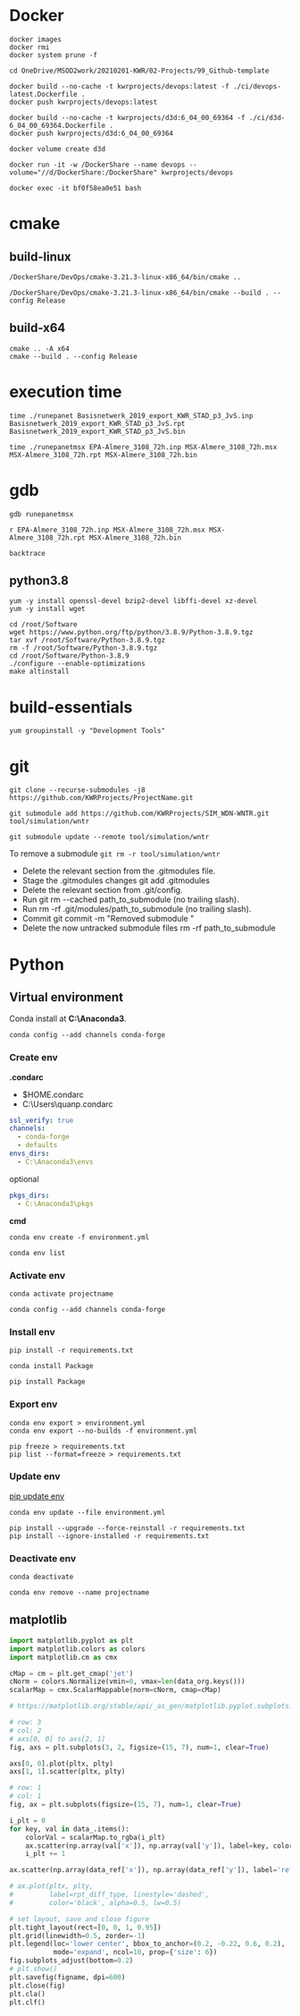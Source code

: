 # Docker

```shell
docker images
docker rmi
docker system prune -f

cd OneDrive/MSOD2work/20210201-KWR/02-Projects/99_Github-template

docker build --no-cache -t kwrprojects/devops:latest -f ./ci/devops-latest.Dockerfile .
docker push kwrprojects/devops:latest

docker build --no-cache -t kwrprojects/d3d:6_04_00_69364 -f ./ci/d3d-6_04_00_69364.Dockerfile .
docker push kwrprojects/d3d:6_04_00_69364

docker volume create d3d
```

```shell
docker run -it -w /DockerShare --name devops --volume="//d/DockerShare:/DockerShare" kwrprojects/devops

docker exec -it bf0f58ea0e51 bash
```

# cmake

## build-linux

```shell
/DockerShare/DevOps/cmake-3.21.3-linux-x86_64/bin/cmake ..

/DockerShare/DevOps/cmake-3.21.3-linux-x86_64/bin/cmake --build . --config Release
```

## build-x64

```shell
cmake .. -A x64
cmake --build . --config Release
```

# execution time

```shell
time ./runepanet Basisnetwerk_2019_export_KWR_STAD_p3_JvS.inp Basisnetwerk_2019_export_KWR_STAD_p3_JvS.rpt Basisnetwerk_2019_export_KWR_STAD_p3_JvS.bin

time ./runepanetmsx EPA-Almere_3108_72h.inp MSX-Almere_3108_72h.msx MSX-Almere_3108_72h.rpt MSX-Almere_3108_72h.bin
```

# gdb

```shell
gdb runepanetmsx

r EPA-Almere_3108_72h.inp MSX-Almere_3108_72h.msx MSX-Almere_3108_72h.rpt MSX-Almere_3108_72h.bin

backtrace
```

## python3.8

```shell
yum -y install openssl-devel bzip2-devel libffi-devel xz-devel
yum -y install wget

cd /root/Software
wget https://www.python.org/ftp/python/3.8.9/Python-3.8.9.tgz
tar xvf /root/Software/Python-3.8.9.tgz
rm -f /root/Software/Python-3.8.9.tgz
cd /root/Software/Python-3.8.9
./configure --enable-optimizations
make altinstall
```

# build-essentials

```shell
yum groupinstall -y "Development Tools"
```

# git

```shell
git clone --recurse-submodules -j8 https://github.com/KWRProjects/ProjectName.git

git submodule add https://github.com/KWRProjects/SIM_WDN-WNTR.git tool/simulation/wntr

git submodule update --remote tool/simulation/wntr
```

To remove a submodule `git rm -r tool/simulation/wntr`

- Delete the relevant section from the .gitmodules file.
- Stage the .gitmodules changes git add .gitmodules
- Delete the relevant section from .git/config.
- Run git rm --cached path_to_submodule (no trailing slash).
- Run rm -rf .git/modules/path_to_submodule (no trailing slash).
- Commit git commit -m "Removed submodule <name>"
- Delete the now untracked submodule files rm -rf path_to_submodule

# Python

## Virtual environment

Conda install at **C:\Anaconda3**.

```shell
conda config --add channels conda-forge
```
### Create env

**.condarc**
* $HOME\.condarc
* C:\Users\quanp\.condarc

```yaml
ssl_verify: true
channels:
  - conda-forge
  - defaults
envs_dirs:
  - C:\Anaconda3\envs
```

optional

```yaml
pkgs_dirs:
  - C:\Anaconda3\pkgs
```

**cmd**

```shell
conda env create -f environment.yml

conda env list
```

### Activate env

```shell
conda activate projectname

conda config --add channels conda-forge
```

### Install env

```shell
pip install -r requirements.txt

conda install Package

pip install Package
```

### Export env

```shell
conda env export > environment.yml
conda env export --no-builds -f environment.yml

pip freeze > requirements.txt
pip list --format=freeze > requirements.txt
```

### Update env

[pip update env](https://stackoverflow.com/questions/24764549/upgrade-python-packages-from-requirements-txt-using-pip-command)

```shell
conda env update --file environment.yml

pip install --upgrade --force-reinstall -r requirements.txt
pip install --ignore-installed -r requirements.txt
```

### Deactivate env

```shell
conda deactivate

conda env remove --name projectname
```

## matplotlib

```python
import matplotlib.pyplot as plt
import matplotlib.colors as colors
import matplotlib.cm as cmx

cMap = cm = plt.get_cmap('jet')
cNorm = colors.Normalize(vmin=0, vmax=len(data_org.keys()))
scalarMap = cmx.ScalarMappable(norm=cNorm, cmap=cMap)

# https://matplotlib.org/stable/api/_as_gen/matplotlib.pyplot.subplots.html

# row: 3
# col: 2
# axs[0, 0] to axs[2, 1]
fig, axs = plt.subplots(3, 2, figsize=(15, 7), num=1, clear=True)

axs[0, 0].plot(pltx, plty)
axs[1, 1].scatter(pltx, plty)

# row: 1
# col: 1
fig, ax = plt.subplots(figsize=(15, 7), num=1, clear=True)

i_plt = 0
for key, val in data_.items():
    colorVal = scalarMap.to_rgba(i_plt)
    ax.scatter(np.array(val['x']), np.array(val['y']), label=key, color=colorVal)
    i_plt += 1

ax.scatter(np.array(data_ref['x']), np.array(data_ref['y']), label='ref', color='black')

# ax.plot(pltx, plty,
#         label=rpt_diff_type, linestyle='dashed',
#         color='black', alpha=0.5, lw=0.5)

# set layout, save and close figure
plt.tight_layout(rect=[0, 0, 1, 0.95])
plt.grid(linewidth=0.5, zorder=-1)
plt.legend(loc='lower center', bbox_to_anchor=(0.2, -0.22, 0.6, 0.2),
           mode='expand', ncol=10, prop={'size': 6})
fig.subplots_adjust(bottom=0.2)
# plt.show()
plt.savefig(figname, dpi=600)
plt.close(fig)
plt.cla()
plt.clf()
```
